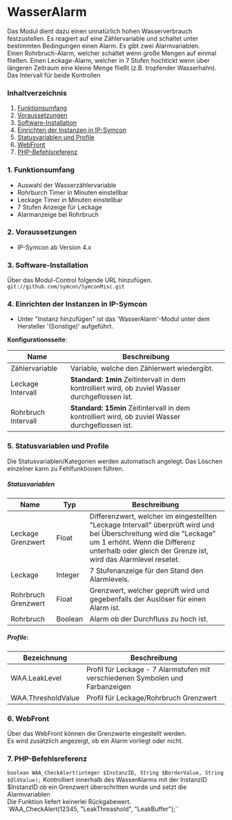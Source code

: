 # WasserAlarm
Das Modul dient dazu einen unnatürlich hohen Wasserverbrauch festzustellen. Es reagiert auf eine Zählervariable und schaltet unter bestimmten Bedingungen einen Alarm.
Es gibt zwei Alarmvariablen.  
Einen Rohrbruch-Alarm, welcher schaltet wenn große Mengen auf einmal fließen.
Einen Leckage-Alarm, welcher in 7 Stufen hochtickt wenn über längeren Zeitraum eine kleine Menge fließt (z.B. tropfender Wasserhahn).
Das Intervall für beide Kontrollen

### Inhaltverzeichnis

1. [Funktionsumfang](#1-funktionsumfang)
2. [Voraussetzungen](#2-voraussetzungen)
3. [Software-Installation](#3-software-installation)
4. [Einrichten der Instanzen in IP-Symcon](#4-einrichten-der-instanzen-in-ip-symcon)
5. [Statusvariablen und Profile](#5-statusvariablen-und-profile)
6. [WebFront](#6-webfront)
7. [PHP-Befehlsreferenz](#7-php-befehlsreferenz)

### 1. Funktionsumfang

* Auswahl der Wasserzählervariable
* Rohrburch Timer in Minuten einstellbar
* Leckage Timer in Minuten einstellbar
* 7 Stufen Anzeige für Leckage
* Alarmanzeige bei Rohrbruch

### 2. Voraussetzungen

- IP-Symcon ab Version 4.x

### 3. Software-Installation

Über das Modul-Control folgende URL hinzufügen.  
`git://github.com/symcon/SymconMisc.git`  

### 4. Einrichten der Instanzen in IP-Symcon

- Unter "Instanz hinzufügen" ist das 'WasserAlarm'-Modul unter dem Hersteller '(Sonstige)' aufgeführt.  

__Konfigurationsseite__:

Name                | Beschreibung
------------------- | ---------------------------------
Zählervariable      | Variable, welche den Zählerwert wiedergibt.
Leckage Intervall   | __Standard: 1min__ Zeitintervall in dem kontrolliert wird, ob zuviel Wasser durchgeflossen ist.
Rohrbruch Intervall | __Standard: 15min__ Zeitintervall in dem kontrolliert wird, ob zuviel Wasser durchgeflossen ist.

### 5. Statusvariablen und Profile

Die Statusvariablen/Kategorien werden automatisch angelegt. Das Löschen einzelner kann zu Fehlfunktionen führen.

##### Statusvariablen

Name                | Typ       | Beschreibung
------------------- | --------- | ----------------
Leckage Grenzwert   | Float     | Differenzwert, welcher im eingestellten "Leckage Intervall" überprüft wird und bei Überschreitung wird die "Leckage" um 1 erhöht. Wenn die Differenz unterhalb oder gleich der Grenze ist, wird das Alarmlevel resetet. 
Leckage             | Integer   | 7 Stufenanzeige für den Stand den Alarmlevels.
Rohrbruch Grenzwert | Float     | Grenzwert, welcher geprüft wird und gegebenfalls der Auslöser für einen Alarm ist. 
Rohrbruch           | Boolean   | Alarm ob der Durchfluss zu hoch ist. 

##### Profile:

Bezeichnung        | Beschreibung
------------------ | -----------------
WAA.LeakLevel      | Profil für Leckage - 7 Alarmstufen mit verschiedenen Symbolen und Farbanzeigen
WAA.ThresholdValue | Profil für Leckage/Rohrbruch Grenzwert

### 6. WebFront

Über das WebFront können die Grenzwerte eingestellt werden.  
Es wird zusätzlich angezeigt, ob ein Alarm vorliegt oder nicht.

### 7. PHP-Befehlsreferenz

`boolean WAA_CheckAlert(integer $InstanzID, String $BorderValue, String $OldValue);`
Kontrolliert innerhalb des WasserAlarms mit der InstanzID $InstanzID ob ein Grenzwert überschritten wurde und setzt die Alarmvariablen  
Die Funktion liefert keinerlei Rückgabewert.  
`WAA_CheckAlert(12345, "LeakThreashold", "LeakBuffer");``